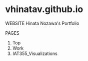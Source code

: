 # vhinatav.github.io

WEBSITE
Hinata Nozawa's Portfolio

PAGES
1. Top
2. Work
3. IAT355_Visualizations

